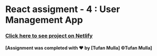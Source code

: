 # React assigment - 4 : User Management App

### [Click here to see project on Netlify](https://assignment-4-by-tm-anisulislam.netlify.app/)


#### [Assignment was completed with &hearts; by [Tufan Mulla] &copy;Tufan Mulla]
